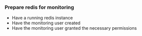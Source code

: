 ### Prepare redis for monitoring

- Have a running redis instance
- Have the monitoring user created
- Have the monitoring user granted the necessary permissions
